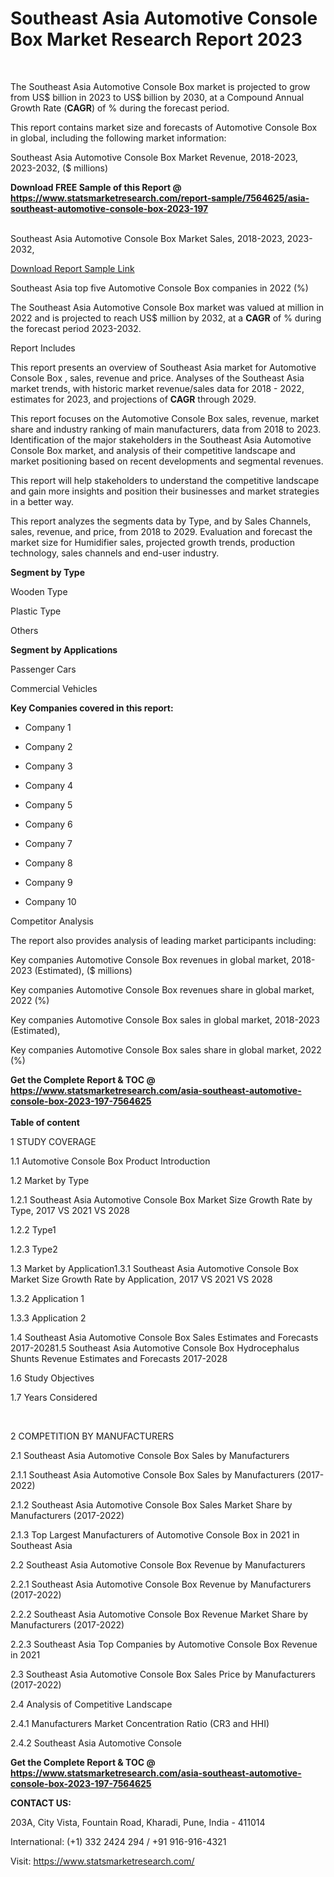 <h1>Southeast Asia Automotive Console Box Market Research Report 2023</h1><br/><p>The Southeast Asia Automotive Console Box market is projected to grow from US$ billion in 2023 to US$ billion by 2030, at a Compound Annual Growth Rate (<strong>CAGR</strong>) of % during the forecast period.</p><p>
 
 This report contains market size and forecasts of Automotive Console Box in global, including the following market information:</p><p>
 
 Southeast Asia Automotive Console Box Market Revenue, 2018-2023, 2023-2032, ($ millions)</p><div><b>Download FREE Sample of this Report @ <a href="https://www.statsmarketresearch.com/download-free-sample/7564625/asia-southeast-automotive-console-box-2023-197">https://www.statsmarketresearch.com/report-sample/7564625/asia-southeast-automotive-console-box-2023-197</a></b></div><br><p>
 
 Southeast Asia Automotive Console Box Market Sales, 2018-2023, 2023-2032,</p><p><a href="https://www.statsmarketresearch.com/download-free-sample/7564625/asia-southeast-automotive-console-box-2023-197">Download Report Sample Link</a></p><p>
 
 Southeast Asia top five Automotive Console Box companies in 2022 (%)</p><p>
 
 The Southeast Asia Automotive Console Box market was valued at million in 2022 and is projected to reach US$ million by 2032, at a <strong>CAGR</strong> of % during the forecast period 2023-2032.</p><p>
 
 Report Includes</p><p>
 
 This report presents an overview of Southeast Asia market for Automotive Console Box , sales, revenue and price. Analyses of the Southeast Asia market trends, with historic market revenue/sales data for 2018 - 2022, estimates for 2023, and projections of <strong>CAGR</strong> through 2029.</p><p>
 
 This report focuses on the Automotive Console Box sales, revenue, market share and industry ranking of main manufacturers, data from 2018 to 2023. Identification of the major stakeholders in the Southeast Asia Automotive Console Box market, and analysis of their competitive landscape and market positioning based on recent developments and segmental revenues.</p><p>
 
 This report will help stakeholders to understand the competitive landscape and gain more insights and position their businesses and market strategies in a better way.</p><p>
 
 This report analyzes the segments data by Type, and by Sales Channels, sales, revenue, and price, from 2018 to 2029. Evaluation and forecast the market size for Humidifier sales, projected growth trends, production technology, sales channels and end-user industry.</p><p>
 
  <strong>Segment by Type</strong></p><p>
 
 Wooden Type</p><p>Plastic Type</p><p>Others</p><p>
 
 <strong> Segment <strong><strong>by Applications</strong></strong></strong></p><p>
 
 Passenger Cars</p><p>Commercial Vehicles</p><p><strong>Key Companies covered in this report:</strong></p><p>
 
 </p><ul><p></p><li>Company 1</li><p></p><li>Company 2</li><p></p><li>Company 3</li><p></p><li>Company 4</li><p></p><li>Company 5</li><p></p><li>Company 6</li><p></p><li>Company 7</li><p></p><li>Company 8</li><p></p><li>Company 9</li><p></p><li>Company 10</li><p></p></ul><p>Competitor Analysis</p><p>
 
 The report also provides analysis of leading market participants including:</p><p>
 
 Key companies Automotive Console Box revenues in global market, 2018-2023 (Estimated), ($ millions)</p><p>
 
 Key companies Automotive Console Box revenues share in global market, 2022 (%)</p><p>
 
 Key companies Automotive Console Box sales in global market, 2018-2023 (Estimated),</p><p>
 
 Key companies Automotive Console Box sales share in global market, 2022 (%)</p><div><b>Get the Complete Report & TOC @ <a href="https://www.statsmarketresearch.com/asia-southeast-automotive-console-box-2023-197-7564625">https://www.statsmarketresearch.com/asia-southeast-automotive-console-box-2023-197-7564625</a></b></div><br><b>Table of content</b><p>1 STUDY COVERAGE<br />
 
 1.1 Automotive Console Box Product Introduction<br />
 
 1.2 Market by Type<br />
 
 1.2.1 Southeast Asia Automotive Console Box Market Size Growth Rate by Type, 2017 VS 2021 VS 2028<br />
 
 1.2.2 Type1<br />
 
 1.2.3 Type2<br />
 
 1.3 Market by Application1.3.1 Southeast Asia Automotive Console Box Market Size Growth Rate by Application, 2017 VS 2021 VS 2028<br />
 
 1.3.2 Application 1<br />
 
 1.3.3 Application 2<br />
 
 1.4 Southeast Asia Automotive Console Box Sales Estimates and Forecasts 2017-20281.5 Southeast Asia Automotive Console Box Hydrocephalus Shunts Revenue Estimates and Forecasts 2017-2028<br />
 
 1.6 Study Objectives<br />
 
 1.7 Years Considered<br />
 
 <br />
 
 2 COMPETITION BY MANUFACTURERS<br />
 
 2.1 Southeast Asia Automotive Console Box Sales by Manufacturers<br />
 
 2.1.1 Southeast Asia Automotive Console Box Sales by Manufacturers (2017-2022)<br />
 
 2.1.2 Southeast Asia Automotive Console Box Sales Market Share by Manufacturers (2017-2022)<br />
 
 2.1.3 Top Largest Manufacturers of Automotive Console Box in 2021 in Southeast Asia<br />
 
 2.2 Southeast Asia Automotive Console Box Revenue by Manufacturers<br />
 
 2.2.1 Southeast Asia Automotive Console Box Revenue by Manufacturers (2017-2022)<br />
 
 2.2.2 Southeast Asia Automotive Console Box Revenue Market Share by Manufacturers (2017-2022)<br />
 
 2.2.3 Southeast Asia Top Companies by Automotive Console Box Revenue in 2021<br />
 
 2.3 Southeast Asia Automotive Console Box Sales Price by Manufacturers (2017-2022)<br />
 
 2.4 Analysis of Competitive Landscape<br />
 
 2.4.1 Manufacturers Market Concentration Ratio (CR3 and HHI)<br />
 
 2.4.2 Southeast Asia Automotive Console <br><div><b>Get the Complete Report & TOC @ <a href="https://www.statsmarketresearch.com/asia-southeast-automotive-console-box-2023-197-7564625">https://www.statsmarketresearch.com/asia-southeast-automotive-console-box-2023-197-7564625</a></b></div></p>
 
 <b>CONTACT US:</b><br>
 
 203A, City Vista, Fountain Road, Kharadi, Pune, India - 411014 <br>
 
 International: (+1) 332 2424 294 / +91 916-916-4321<br>
 
 Visit: <a href="https://www.statsmarketresearch.com/">https://www.statsmarketresearch.com/</a>
 
 <br>